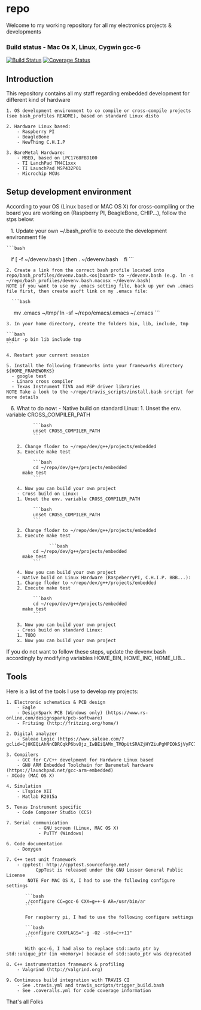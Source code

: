 
# repo #

Welcome to my working repository for all my electronics projects & developments
### Build status - Mac Os X, Linux, Cygwin gcc-6
[![Build Status](https://travis-ci.org/YannGarcia/repo.svg?branch=master)](https://travis-ci.org/YannGarcia/repo)
[![Coverage Status](https://coveralls.io/repos/YannGarcia/repo/badge.png?branch=master)](https://coveralls.io/r/YannGarcia/repo?branch=master)


## Introduction
This repository contains all my staff regarding embedded development for different kind of hardware

    1. OS development environment to co compile or cross-compile projects (see bash_profiles README), based on standard Linux disto
	
    2. Hardware Linux based:
        - Raspberry PI
        - BeagleBone
        - NewThing C.H.I.P
	
    3. BareMetal Hardware:
        - MBED, based on LPC1768FBD100
        - TI LanchPad TM4C1xxx
        - TI LaunchPad MSP432P01
        - Microchip MCUs
	
## Setup development environment
According to your OS (Linux based or MAC OS X) for cross-compiling or the board you are working on (Raspberry PI, BeagleBone, CHIP...), follow the stps below:

    1. Update your own ~/.bash_profile to execute the development environment file  
    
    ```bash
    if [ -f ~/devenv.bash ]
    then
			. ~/devenv.bash
    fi
    ```
    
    2. Create a link from the correct bash profile located into repo/bash_profiles/devenv.bash.<os|board> to ~/devenv.bash (e.g. ln -s ~/repo/bash_profiles/devenv.bash.macosx ~/devenv.bash)
    NOTE if you want to use my .emacs setting file, back up yur own .emacs file first, then create asoft link on my .emacs file:
    
      ```bash
      mv .emacs ~/tmp/
	    ln -sf ~/repo/emacs/.emacs ~/.emacs
      ```
    
    3. In your home directory, create the folders bin, lib, include, tmp
    
    ```bash
    mkdir -p bin lib include tmp
    ```
    
    4. Restart your current session
    
    5. Install the following frameworks into your frameworks directory ${HOME_FRAMEWORKS}
      - google test
      - Linaro cross compiler
      - Texas Instrument TIVA and MSP driver libraries
    NOTE Take a look to the ~/repo/travis_scripts/install.bash srcript for more details
    
    6. What to do now:
    	- Native build on standard Linux:
        1. Unset the env. variable CROSS_COMPILER_PATH
				
		      ```bash
		      unset CROSS_COMPILER_PATH
		      ```
					
        2. Change floder to ~/repo/dev/g++/projects/embedded
        3. Execute make test
				
		      ```bash
		      cd ~/repo/dev/g++/projects/embedded
          make test
		      ```
					
        4. Now you can build your own project
    	- Cross build on Linux:
        1. Unset the env. variable CROSS_COMPILER_PATH
				
		      ```bash
		      unset CROSS_COMPILER_PATH
		      ```
					
        2. Change floder to ~/repo/dev/g++/projects/embedded
        3. Execute make test
		      
					```bash
		      cd ~/repo/dev/g++/projects/embedded
          make test
		      ```
					
        4. Now you can build your own project
    	- Native build on Linux Hardware (RaspeberryPI, C.H.I.P. BBB...):
        1. Change floder to ~/repo/dev/g++/projects/embedded
        2. Execute make test
				
		      ```bash
		      cd ~/repo/dev/g++/projects/embedded
          make test
		      ```
					
        3. Now you can build your own project
    	- Cross build on standard Linux:
        1. TODO
        x. Now you can build your own project
        
If you do not want to follow these steps, update the devenv.bash accordingly by modifying variables HOME_BIN, HOME_INC, HOME_LIB...

## Tools ##
Here is a list of the tools I use to develop my projects:

    1. Electronic schematics & PCB design 
        - Eagle
        - DesignSpark PCB (Windows only) (https://www.rs-online.com/designspark/pcb-software)
        - Fritzing (http://fritzing.org/home/)

    2. Digital analyzer
        - Saleae Logic (https://www.saleae.com/?gclid=Cj0KEQiAhNnCBRCqkP6bvOjz_IwBEiQAMn_TMQpUtSRAZjHYZiuPgMPIOkSjVyFC7Ki9zCnTHwnSNB4aAnKW8P8HAQ)

    3. Compilers
        - GCC for C/C++ develpment for Hardware Linux based
        - GNU ARM Embedded Toolchain for Baremetal hardware (https://launchpad.net/gcc-arm-embedded)
	- XCode (MAC OS X)

    4. Simulation
        - LTspice XII
        - Matlab R2015a

    5. Texas Instrument specific
        - Code Composer Studio (CCS)

    7. Serial communication
				- GNU screen (Linux, MAC OS X)
				- PuTTY (Windows)

    6. Code documentation
    	- Doxygen

    7. C++ test unit framework
        - cpptest: http://cpptest.sourceforge.net/
	           CppTest is released under the GNU Lesser General Public License
	        NOTE For MAC OS X, I had to use the following configure settings
    
	       ```bash
	       ./configure CC=gcc-6 CXX=g++-6 AR=/usr/bin/ar
	       ```
         
	       For raspberry pi, I had to use the following configure settings
         
	       ```bash
	       ./configure CXXFLAGS="-g -O2 -std=c++11"
	       ```
         
	       With gcc-6, I had also to replace std::auto_ptr by std::unique_ptr (in <memory>) because of std::auto_ptr was deprecated
	       
    8. C++ instrumentation framework & profiling
        - Valgrind (http://valgrind.org)
	       
    9. Continuous build integration with TRAVIS CI
        - See .travis.yml and travis_scripts/trigger_build.bash
        - See .coveralls.yml for code coverage information
	       
That's all Folks
